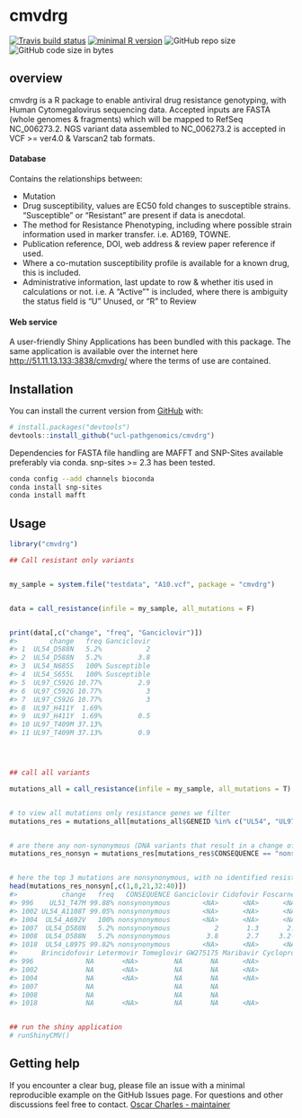 
<!-- README.md is generated from README.Rmd. Please edit that file -->

# cmvdrg

<!-- badges: start -->

[![Travis build
status](https://travis-ci.com/ucl-pathgenomics/cmvdrg.svg?branch=master)](https://travis-ci.com/ucl-pathgenomics/cmvdrg)
[![minimal R
version](https://img.shields.io/badge/R%3E%3D-3.4.0-6666ff.svg)](https://cran.r-project.org/)
![GitHub repo
size](https://img.shields.io/github/repo-size/ucl-pathgenomics/cmvdrg.svg)
![GitHub code size in
bytes](https://img.shields.io/github/languages/code-size/ucl-pathgenomics/cmvdrg.svg)
<!-- badges: end -->

## overview

cmvdrg is a R package to enable antiviral drug resistance genotyping,
with Human Cytomegalovirus sequencing data. Accepted inputs are FASTA
(whole genomes & fragments) which will be mapped to RefSeq NC\_006273.2.
NGS variant data assembled to NC\_006273.2 is accepted in VCF \>= ver4.0
& Varscan2 tab formats.

#### Database

Contains the relationships between:

  - Mutation
  - Drug susceptibility, values are EC50 fold changes to susceptible
    strains. “Susceptible” or “Resistant” are present if data is
    anecdotal.
  - The method for Resistance Phenotyping, including where possible
    strain information used in marker transfer. i.e. AD169, TOWNE.
  - Publication reference, DOI, web address & review paper reference if
    used.
  - Where a co-mutation susceptibility profile is available for a known
    drug, this is included.
  - Administrative information, last update to row & whether itis used
    in calculations or not. i.e. A “Active”" is included, where there is
    ambiguity the status field is “U” Unused, or “R” to Review

#### Web service

A user-friendly Shiny Applications has been bundled with this package.
The same application is available over the internet here
<http://51.11.13.133:3838/cmvdrg/> where the terms of use are contained.

## Installation

You can install the current version from
[GitHub](https://github.com/ucl-pathgenomics/cmvdrg) with:

``` r
# install.packages("devtools")
devtools::install_github("ucl-pathgenomics/cmvdrg")
```

Dependencies for FASTA file handling are MAFFT and SNP-Sites available
preferably via conda. snp-sites \>= 2.3 has been tested.

``` bash
conda config --add channels bioconda
conda install snp-sites
conda install mafft
```

## Usage

``` r
library("cmvdrg")

## Call resistant only variants


my_sample = system.file("testdata", "A10.vcf", package = "cmvdrg")


data = call_resistance(infile = my_sample, all_mutations = F)


print(data[,c("change", "freq", "Ganciclovir")])
#>        change   freq Ganciclovir
#> 1  UL54_D588N   5.2%           2
#> 2  UL54_D588N   5.2%         3.8
#> 3  UL54_N685S   100% Susceptible
#> 4  UL54_S655L   100% Susceptible
#> 5  UL97_C592G 10.77%         2.9
#> 6  UL97_C592G 10.77%           3
#> 7  UL97_C592G 10.77%           3
#> 8  UL97_H411Y  1.69%            
#> 9  UL97_H411Y  1.69%         0.5
#> 10 UL97_T409M 37.13%            
#> 11 UL97_T409M 37.13%         0.9




## call all variants

mutations_all = call_resistance(infile = my_sample, all_mutations = T)


# to view all mutations only resistance genes we filter
mutations_res = mutations_all[mutations_all$GENEID %in% c("UL54", "UL97", "UL27", "UL51", "UL56", "UL89"),]


# are there any non-synonymous (DNA variants that result in a change of amino acid) variants in resistance genes
mutations_res_nonsyn = mutations_res[mutations_res$CONSEQUENCE == "nonsynonymous",]


# here the top 3 mutations are nonsynonymous, with no identified resistance effect.
head(mutations_res_nonsyn[,c(1,8,21,32:40)])
#>           change   freq   CONSEQUENCE Ganciclovir Cidofovir Foscarnet
#> 996    UL51_T47M 99.88% nonsynonymous        <NA>      <NA>      <NA>
#> 1002 UL54_A1108T 99.05% nonsynonymous        <NA>      <NA>      <NA>
#> 1004  UL54_A692V   100% nonsynonymous        <NA>      <NA>      <NA>
#> 1007  UL54_D588N   5.2% nonsynonymous           2       1.3       2.8
#> 1008  UL54_D588N   5.2% nonsynonymous         3.8       2.7     3.2-9
#> 1018  UL54_L897S 99.82% nonsynonymous        <NA>      <NA>      <NA>
#>      Brincidofovir Letermovir Tomeglovir GW275175 Maribavir Cyclopropavir
#> 996             NA       <NA>         NA       NA      <NA>            NA
#> 1002            NA       <NA>         NA       NA      <NA>            NA
#> 1004            NA       <NA>         NA       NA      <NA>            NA
#> 1007            NA                    NA       NA                      NA
#> 1008            NA                    NA       NA                      NA
#> 1018            NA       <NA>         NA       NA      <NA>            NA


## run the shiny application
# runShinyCMV()
```

## Getting help

If you encounter a clear bug, please file an issue with a minimal
reproducible example on the GitHub Issues page. For questions and other
discussions feel free to contact. [Oscar Charles -
maintainer](mailto:oscar.charles.18@ucl.ac.uk)
